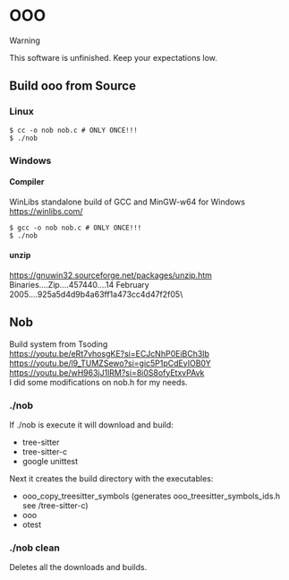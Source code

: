 # OOO

> [!WARNING]
> This software is unfinished. Keep your expectations low.

## Build ooo from Source

### Linux

```console
$ cc -o nob nob.c # ONLY ONCE!!!
$ ./nob
```

### Windows 
#### Compiler
WinLibs standalone build of GCC and MinGW-w64 for Windows\
https://winlibs.com/

```console
$ gcc -o nob nob.c # ONLY ONCE!!!
$ ./nob
```

#### unzip
https://gnuwin32.sourceforge.net/packages/unzip.htm \
Binaries....Zip....457440....14 February 2005....925a5d4d9b4a63ff1a473cc4d47f2f05\

## Nob
Build system from Tsoding\
https://youtu.be/eRt7vhosgKE?si=ECJcNhP0EiBCh3Ib \
https://youtu.be/l9_TUMZSewo?si=gic5P1pCdEyIOB0Y \
https://youtu.be/wH963jJ1lRM?si=8i0S8ofyEtxvPAvk \
I did some modifications on nob.h for my needs.

### ./nob
If ./nob is execute it will download and build:
- tree-sitter 
- tree-sitter-c 
- google unittest 

Next it creates the build directory with the executables:
+ ooo_copy_treesitter_symbols (generates ooo_treesitter_symbols_ids.h see /tree-sitter-c)
+ ooo
+ otest

### ./nob clean
Deletes all the downloads and builds.




